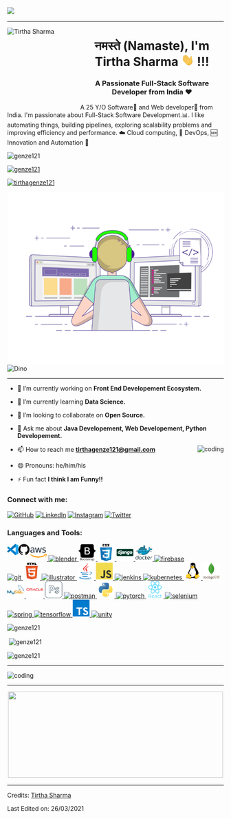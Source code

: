 <img src="https://raw.githubusercontent.com/halfrost/halfrost/master/icons/header_.png">
<hr>
<img align="left" width="170" height="180" alt="Tirtha Sharma" src="https://user-images.githubusercontent.com/45147588/112335509-4f8bed80-8ce2-11eb-9ee5-93de00d035a7.png"/>

<!--<h1 align="center">Hi 👋, I'm Tirtha Sharma.</h1>-->
<h1 align="center"> नमस्ते (Namaste), I'm Tirtha Sharma <img src="https://raw.githubusercontent.com/ABSphreak/ABSphreak/master/gifs/Hi.gif" width="30px"> !!! </h1>
<h3 align="center">A Passionate Full-Stack Software Developer from India ❤</h3>

A 25 Y/O Software🌈 and Web developer🎯 from India. I'm passionate about Full-Stack Software Development.:bar_chart:. I like automating things, building pipelines, exploring scalability problems and improving efficiency and performance. :cloud: Cloud computing, 🚀 DevOps, :new: Innovation and Automation :robot: 


<p align="left"> <img src="https://komarev.com/ghpvc/?username=genze121&label=Profile%20views&color=0e75b6&style=flat" alt="genze121" /> </p>

<p align="left"> <a href="https://github.com/ryo-ma/github-profile-trophy"><img src="https://github-profile-trophy.vercel.app/?username=genze121" alt="genze121" /></a> </p>

<p align="left"> <a href="https://twitter.com/tirthagenze121" target="blank"><img src="https://img.shields.io/twitter/follow/tirthagenze121?logo=twitter&style=for-the-badge" alt="tirthagenze121" /></a> </p>

<img align="center" alt="coding" width=1000 height=400 src="https://raw.githubusercontent.com/devSouvik/devSouvik/master/gif3.gif">

<img align="center" alt="Dino" width=1000 height=300 src="https://storage.googleapis.com/gweb-uniblog-publish-prod/original_images/Dino_non-birthday_version.gif">

-----

- 🔭 I’m currently working on **Front End Developement Ecosystem.**

- 🌱 I’m currently learning **Data Science.**

- 👯 I’m looking to collaborate on **Open Source.**

- 💬 Ask me about **Java Developement, Web Developement, Python Developement.**

<img align="right" alt="coding" height=250 src="https://github.com/arsentieva/arsentieva/blob/main/code.gif?raw=true">

- 📫 How to reach me **tirthagenze121@gmail.com**

- 😄 Pronouns: he/him/his

- ⚡ Fun fact **I think I am Funny!!**

<h3 align="left">Connect with me:</h3>
<!--<p align="left">
<a href="https://twitter.com/tirthagenze121" target="_blank"><img align="center" src="https://cdn.jsdelivr.net/npm/simple-icons@3.0.1/icons/twitter.svg" alt="tirthagenze121" height="30" width="40"  /></a>
<a href="https://linkedin.com/in/https://www.linkedin.com/in/tirtha-sharma-563459114/" target="_blank"><img align="center" src="https://cdn.jsdelivr.net/npm/simple-icons@3.0.1/icons/linkedin.svg" alt="https://www.linkedin.com/in/tirtha-sharma-563459114/" height="30" width="40" /></a>
<a href="https://instagram.com/sharma_tirtha" target="_blank"><img align="center" src="https://cdn.jsdelivr.net/npm/simple-icons@3.0.1/icons/instagram.svg" alt="sharma_tirtha" height="30" width="40" /></a>
</p>-->

 <a href="https://github.com/genze121/"><img src="https://img.icons8.com/bubbles/50/000000/github.png" alt="GitHub"/></a>
 <a href="https://www.linkedin.com/in/tirtha-sharma-563459114/"><img src="https://img.icons8.com/bubbles/50/000000/linkedin.png" alt="LinkedIn"/></a>
 <a href="https://instagram.com/sharma_tirtha/"><img src="https://img.icons8.com/bubbles/50/000000/instagram.png" alt="Instagram"/></a>
 <a href="https://twitter.com/tirthagenze121"><img src="https://img.icons8.com/bubbles/50/000000/twitter.png" alt="Twitter"/></a>
 
 

<h3 align="left">Languages and Tools:</h3>
<img align="left" alt="Visual Studio Code" width="26px" src="https://raw.githubusercontent.com/github/explore/80688e429a7d4ef2fca1e82350fe8e3517d3494d/topics/visual-studio-code/visual-studio-code.png" />
<img align="left" alt="GitHub" width="26px" src="https://raw.githubusercontent.com/github/explore/78df643247d429f6cc873026c0622819ad797942/topics/github/github.png" />
<p align="left"> <a href="https://aws.amazon.com" target="_blank"> <img src="https://raw.githubusercontent.com/devicons/devicon/master/icons/amazonwebservices/amazonwebservices-original-wordmark.svg" alt="aws" width="40" height="40"/> </a> <a href="https://www.blender.org/" target="_blank"> <img src="https://download.blender.org/branding/community/blender_community_badge_white.svg" alt="blender" width="40" height="40"/> </a> <a href="https://getbootstrap.com" target="_blank"> <img src="https://raw.githubusercontent.com/devicons/devicon/master/icons/bootstrap/bootstrap-plain-wordmark.svg" alt="bootstrap" width="40" height="40"/> </a> <a href="https://www.w3schools.com/css/" target="_blank"> <img src="https://raw.githubusercontent.com/devicons/devicon/master/icons/css3/css3-original-wordmark.svg" alt="css3" width="40" height="40"/> </a> <a href="https://www.djangoproject.com/" target="_blank"> <img src="https://raw.githubusercontent.com/devicons/devicon/master/icons/django/django-original.svg" alt="django" width="40" height="40"/> </a> <a href="https://www.docker.com/" target="_blank"> <img src="https://raw.githubusercontent.com/devicons/devicon/master/icons/docker/docker-original-wordmark.svg" alt="docker" width="40" height="40"/> </a> <a href="https://firebase.google.com/" target="_blank"> <img src="https://www.vectorlogo.zone/logos/firebase/firebase-icon.svg" alt="firebase" width="40" height="40"/> </a> <a href="https://git-scm.com/" target="_blank"> <img src="https://www.vectorlogo.zone/logos/git-scm/git-scm-icon.svg" alt="git" width="40" height="40"/> </a> <a href="https://www.w3.org/html/" target="_blank"> <img src="https://raw.githubusercontent.com/devicons/devicon/master/icons/html5/html5-original-wordmark.svg" alt="html5" width="40" height="40"/> </a> <a href="https://www.adobe.com/in/products/illustrator.html" target="_blank"> <img src="https://www.vectorlogo.zone/logos/adobe_illustrator/adobe_illustrator-icon.svg" alt="illustrator" width="40" height="40"/> </a> <a href="https://www.java.com" target="_blank"> <img src="https://raw.githubusercontent.com/devicons/devicon/master/icons/java/java-original.svg" alt="java" width="40" height="40"/> </a> <a href="https://developer.mozilla.org/en-US/docs/Web/JavaScript" target="_blank"> <img src="https://raw.githubusercontent.com/devicons/devicon/master/icons/javascript/javascript-original.svg" alt="javascript" width="40" height="40"/> </a> <a href="https://www.jenkins.io" target="_blank"> <img src="https://www.vectorlogo.zone/logos/jenkins/jenkins-icon.svg" alt="jenkins" width="40" height="40"/> </a> <a href="https://kubernetes.io" target="_blank"> <img src="https://www.vectorlogo.zone/logos/kubernetes/kubernetes-icon.svg" alt="kubernetes" width="40" height="40"/> </a> <a href="https://www.linux.org/" target="_blank"> <img src="https://raw.githubusercontent.com/devicons/devicon/master/icons/linux/linux-original.svg" alt="linux" width="40" height="40"/> </a> <a href="https://www.mongodb.com/" target="_blank"> <img src="https://raw.githubusercontent.com/devicons/devicon/master/icons/mongodb/mongodb-original-wordmark.svg" alt="mongodb" width="40" height="40"/> </a> <a href="https://www.mysql.com/" target="_blank"> <img src="https://raw.githubusercontent.com/devicons/devicon/master/icons/mysql/mysql-original-wordmark.svg" alt="mysql" width="40" height="40"/> </a> <a href="https://www.oracle.com/" target="_blank"> <img src="https://raw.githubusercontent.com/devicons/devicon/master/icons/oracle/oracle-original.svg" alt="oracle" width="40" height="40"/> </a> <a href="https://www.photoshop.com/en" target="_blank"> <img src="https://raw.githubusercontent.com/devicons/devicon/master/icons/photoshop/photoshop-line.svg" alt="photoshop" width="40" height="40"/> </a> <a href="https://postman.com" target="_blank"> <img src="https://www.vectorlogo.zone/logos/getpostman/getpostman-icon.svg" alt="postman" width="40" height="40"/> </a> <a href="https://www.python.org" target="_blank"> <img src="https://raw.githubusercontent.com/devicons/devicon/master/icons/python/python-original.svg" alt="python" width="40" height="40"/> </a> <a href="https://pytorch.org/" target="_blank"> <img src="https://www.vectorlogo.zone/logos/pytorch/pytorch-icon.svg" alt="pytorch" width="40" height="40"/> </a> <a href="https://reactjs.org/" target="_blank"> <img src="https://raw.githubusercontent.com/devicons/devicon/master/icons/react/react-original-wordmark.svg" alt="react" width="40" height="40"/> </a> <a href="https://www.selenium.dev" target="_blank"> <img src="https://raw.githubusercontent.com/detain/svg-logos/780f25886640cef088af994181646db2f6b1a3f8/svg/selenium-logo.svg" alt="selenium" width="40" height="40"/> </a> <a href="https://spring.io/" target="_blank"> <img src="https://www.vectorlogo.zone/logos/springio/springio-icon.svg" alt="spring" width="40" height="40"/> </a> <a href="https://www.tensorflow.org" target="_blank"> <img src="https://www.vectorlogo.zone/logos/tensorflow/tensorflow-icon.svg" alt="tensorflow" width="40" height="40"/> </a> <a href="https://www.typescriptlang.org/" target="_blank"> <img src="https://raw.githubusercontent.com/devicons/devicon/master/icons/typescript/typescript-original.svg" alt="typescript" width="40" height="40"/> </a> <a href="https://unity.com/" target="_blank"> <img src="https://www.vectorlogo.zone/logos/unity3d/unity3d-icon.svg" alt="unity" width="40" height="40"/> </a> </p>

<p><img align="left" src="https://github-readme-stats.vercel.app/api/top-langs?username=genze121&show_icons=true&locale=en&layout=compact" alt="genze121"/></p>

<!--<img widht=1000 height=350 src="https://raw.githubusercontent.com/rahul-jha98/rahul-jha98/main/techstack.gif">-->
<br/>

<p>&nbsp;<img align="center" src="https://github-readme-stats.vercel.app/api?username=genze121&show_icons=true&locale=en" alt="genze121"/></p>

<p><img align="center" src="https://github-readme-streak-stats.herokuapp.com/?user=genze121&" alt="genze121" /></p>

-----


<img alt="coding" width=1000 height=400 src="https://cdn.wallpapersafari.com/27/83/vwGKcj.gif">

-----

<p align="center">
  <img width="500" height="200" src="https://math.sun.ac.za/prodinger/thanks.gif">
</p>

-----
Credits: [Tirtha Sharma](https://github.com/genze121)

Last Edited on: 26/03/2021


